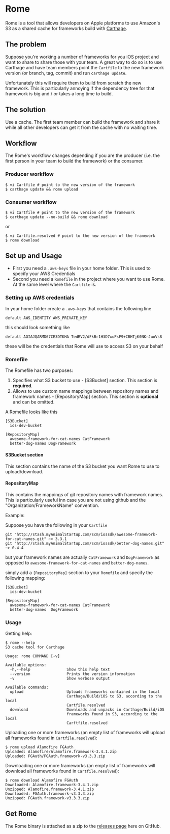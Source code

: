 # Rome

Rome is a tool that allows developers on Apple platforms to use Amazon's S3 as a
shared cache for frameworks build with [Carthage](https://github.com/Carthage/Carthage).

## The problem

Suppose you're working a number of frameworks for you iOS project and want to
share to share those with your team. A great way to do so is to use Carthage and
have team members point the `Cartfile` to the new framework version (or branch, tag, commit)
and run `carthage update`.

Unfortunately this will require them to build from scratch the new framework.
This is particularly annoying if the dependency tree for that framework is big
and / or takes a long time to build.

## The solution

Use a cache. The first team member can build the framework and share it while all
other developers can get it from the cache with no waiting time.

## Workflow

The Rome's workflow changes depending if you are the producer (i.e. the first
person in your team to build the framework) or the consumer.

### Producer workflow

```
$ vi Cartfile # point to the new version of the framework
$ carthage update && rome upload
```

### Consumer workflow

```
$ vi Cartfile # point to the new version of the framework
$ carthage update --no-build && rome download
```

or

```
$ vi Cartfile.resolved # point to the new version of the framework
$ rome download
```
## Set up and Usage

- First you need a `.aws-keys` file in your home folder. This is used to specify
your AWS Credentials
- Second you need a `Romefile` in the project where you want to use Rome. At the
same level where the `Cartfile` is.

### Setting up AWS credentials
In your home folder create a `.aws-keys` that contains the following line
```
default AWS_IDENTITY AWS_PRIVATE_KEY
```

this should look something like

```
default AGIAJQARMD67CE3DTKHA TedRV2/dFkBr1H3D7xuPsF9+CBHTjK0NKrJuoVs8
```

these will be the credentials that Rome will use to access S3 on your behalf

### Romefile

The Romefile has two purposes:

1. Specifies what S3 bucket to use - [S3Bucket] section. This section is __required__.
1. Allows to use custom name mappings between repository names and framework names - [RepositoryMap] section. This section is __optional__ and can be omitted.

A Romefile looks like this

```
[S3Bucket]
  ios-dev-bucket

[RepositoryMap]
  awesome-framework-for-cat-names CatFramework
  better-dog-names DogFramework
```  

#### S3Bucket section
This section contains the name of the S3 bucket you want Rome to use to upload/download.

#### RepositoryMap
This contains the mappings of git repository names with framework names.
This is particularly useful inn case you are not using github and the "Organization/FrameworkName" convention.

Example:

Suppose you have the following in your `Cartfile`

```
git "http://stash.myAnimalStartup.com/scm/iossdk/awesome-framework-for-cat-names.git" ~> 3.3.1
git "http://stash.myAnimalStartup.com/scm/iossdk/better-dog-names.git" ~> 0.4.4
```

but your framework names are actually `CatFramework` and `DogFramework` as opposed to `awesome-framework-for-cat-names` and `better-dog-names`.

simply add a `[RepositoryMap]` section to your `Romefile` and specify the following mapping:

```
[S3Bucket]
  ios-dev-bucket

[RepositoryMap]
  awesome-framework-for-cat-names CatFramework
  better-dog-names  DogFramework
```

### Usage

Getting help:

```
$ rome --help
S3 cache tool for Carthage

Usage: rome COMMAND [-v]

Available options:
  -h,--help                Show this help text
  --version                Prints the version information
  -v                       Show verbose output

Available commands:
  upload                   Uploads frameworks contained in the local
                           Carthage/Build/iOS to S3, according to the local
                           Cartfile.resolved
  download                 Downloads and unpacks in Carthage/Build/iOS
                           frameworks found in S3, according to the local
                           Carftfile.resolved
```

Uploading one or more frameworks (an empty list of frameworks will upload all frameworks found in `Cartfile.resolved`):

```
$ rome upload Alamofire FGAuth
Uploaded: Alamofire/Alamofire.framework-3.4.1.zip
Uploaded: FGAuth/FGAuth.framework-v3.3.3.zip
```

Downloading one or more frameworks (an empty list of frameworks will download all frameworks found in `Cartfile.resolved`):

```
$ rome download Alamofire FGAuth
Downloaded: Alamofire.framework-3.4.1.zip
Unzipped: Alamofire.framework-3.4.1.zip
Downloaded: FGAuth.framework-v3.3.3.zip
Unzipped: FGAuth.framework-v3.3.3.zip
```

## Get Rome
The Rome binary is attached as a zip to the [releases page](https://github.com/blender/Rome/releases) here on GitHub.
